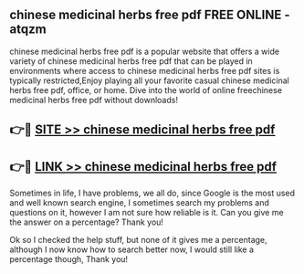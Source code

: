 ## chinese medicinal herbs free pdf FREE ONLINE - atqzm

chinese medicinal herbs free pdf is a popular website that offers a wide variety of chinese medicinal herbs free pdf that can be played in environments where access to chinese medicinal herbs free pdf sites is typically restricted,Enjoy playing all your favorite casual chinese medicinal herbs free pdf, office, or home. Dive into the world of online freechinese medicinal herbs free pdf without downloads!

## 👉🔴 [SITE >> chinese medicinal herbs free pdf](http://news.freeplayer.one?title=chinese_medicinal_herbs_free_pdf&ref=FRRE)

## 👉🔴 [LINK >> chinese medicinal herbs free pdf](http://news.freeplayer.one?title=chinese_medicinal_herbs_free_pdf&ref=FREE)

Sometimes in life, I have problems, we all do, since Google is the most used and well known search engine, I sometimes search my problems and questions on it, however I am not sure how reliable is it. Can you give me the answer on a percentage? Thank you!

Ok so I checked the help stuff, but none of it gives me a percentage, although I now know how to search better now, I would still like a percentage though, Thank you!